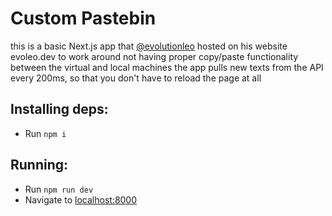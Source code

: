 # Custom Pastebin
this is a basic Next.js app that [@evolutionleo](https://github.com/evolutionleo) hosted on his website evoleo.dev to work around not having proper copy/paste functionality between the virtual and local machines
the app pulls new texts from the API every 200ms, so that you don't have to reload the page at all

## Installing deps:
- Run `npm i`

## Running:
- Run `npm run dev`
- Navigate to [localhost:8000](http://localhost:8000)